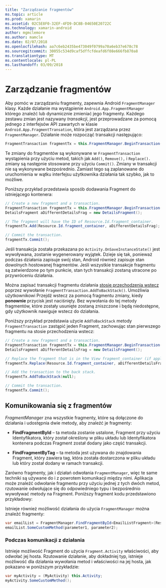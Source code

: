 ```yaml
---
title: "Zarządzanie fragmentów"
ms.topic: article
ms.prod: xamarin
ms.assetid: 02C5E8F0-32EF-4FD9-DC8B-04650E20722C
ms.technology: xamarin-android
author: mgmclemore
ms.author: mamcle
ms.date: 02/07/2018
ms.openlocfilehash: aa7c6eb2435be473049f0799a70a6eb37e678c78
ms.sourcegitcommit: 30055c534d9caf5dffcfdeafd6f08e666fb870a8
ms.translationtype: MT
ms.contentlocale: pl-PL
ms.lasthandoff: 03/09/2018
---
```

# <a name="managing-fragments"></a>Zarządzanie fragmentów

Aby pomóc w zarządzaniu fragmenty, zapewnia Android `FragmentManager` klasy. Każde działanie ma wystąpienie `Android.App.FragmentManager` którego znaleźć lub dynamicznie zmieniać jego fragmenty. Każdego zestawu zmian jest nazywany *transakcji*, jest przeprowadzane za pomocą jednego z interfejsów API zawartych w klasie `Android.App.FragmentTransation`, która jest zarządzana przez `FragmentManager`. Działanie może rozpocząć transakcji następująco:

```csharp
FragmentTransaction fragmentTx = this.FragmentManager.BeginTransaction();
```

Te zmiany do fragmentów są wykonywane w `FragmentTransaction` wystąpienia przy użyciu metod, takich jak `Add()`, `Remove(),` i `Replace().` zmiany są następnie stosowane przy użyciu `Commit()`. Zmiany w transakcji nie są wykonywane bezpośrednio.
Zamiast tego są zaplanowane do uruchomienia w wątku interfejsu użytkownika działania tak szybko, jak to możliwe.

Poniższy przykład przedstawia sposób dodawania Fragment do istniejącego kontenera:

```csharp
// Create a new fragment and a transaction.
FragmentTransaction fragmentTx = this.FragmentManager.BeginTransaction();
DetailsFragment aDifferentDetailsFrag = new DetailsFragment();

// The fragment will have the ID of Resource.Id.fragment_container.
fragmentTx.Add(Resource.Id.fragment_container, aDifferentDetailsFrag);

// Commit the transaction.
fragmentTx.Commit();
```

Jeśli transakcja została przekazana po `Activity.OnSaveInstanceState()` jest wywoływana, zostanie wygenerowany wyjątek. Dzieje się tak, ponieważ podczas działania zapisuje swój stan, Android również zapisuje stan dowolnych hostowanej fragmentów. Jeśli wszystkie transakcje fragmentu są zatwierdzone po tym punkcie, stan tych transakcji zostaną utracone po przywróceniu działania.

Można zapisać transakcji fragmentu działania [stosie przechodzenia wstecz](http://developer.android.com/guide/topics/fundamentals/tasks-and-back-stack.html) poprzez wywołanie `FragmentTransaction.AddToBackStack()`. Umożliwia użytkownikowi Przejdź wstecz za pomocą fragmentu zmiany, kiedy **ponownie** przycisk jest naciśnięty. Bez wywołania do tej metody fragmentów, które zostały usunięte zostaną zniszczone i będą niedostępne, gdy użytkownik nawiguje wstecz do działania.

Poniższy przykład przedstawia użycie `AddToBackStack` metody `FragmentTransaction` zastąpić jeden Fragment, zachowując stan pierwszego fragmentu na stosie przechodzenia wstecz:

```csharp
// Create a new fragment and a transaction.
FragmentTransaction fragmentTx = this.FragmentManager.BeginTransaction();
DetailsFragment aDifferentDetailsFrag = new DetailsFragment();

// Replace the fragment that is in the View fragment_container (if applicable).
fragmentTx.Replace(Resource.Id.fragment_container, aDifferentDetailsFrag);

// Add the transaction to the back stack.
fragmentTx.AddToBackStack(null);

// Commit the transaction.
fragmentTx.Commit();
```


## <a name="communicating-with-fragments"></a>Komunikowania się z fragmentów

*FragmentManager* zna wszystkie fragmenty, które są dołączone do działania i udostępnia dwie metody, aby znaleźć je fragmenty:

-   **FindFragmentById** &ndash; ta metoda zostanie ustalone, Fragment przy użyciu Identyfikatora, który został określony w pliku układu lub Identyfikatora kontenera podczas Fragment został dodany jako część transakcji.

-   **FindFragmentByTag** &ndash; ta metoda jest używana do znajdowania Fragment, który zawiera tag, która została dostarczona w pliku układu lub który został dodany w ramach transakcji.

Zarówno fragmenty, jak i działań odwołania `FragmentManager`, więc te same techniki są używane do i z powrotem komunikacji między nimi. Aplikacja może znaleźć odwołanie fragmentu przy użyciu jednej z tych dwóch metod, rzutowanie odwołujące się do odpowiedniego typu i bezpośrednio wywoływać metody na Fragment. Poniższy fragment kodu przedstawiono przykładowy:

Istnieje również możliwość działania do użycia `FragmentManager` można znaleźć fragmenty:

```csharp
var emailList = FragmentManager.FindFragmentById<EmailListFragment>(Resource.Id.email_list_fragment);
emailList.SomeCustomMethod(parameter1, parameter2);
```


### <a name="communicating-with-the-activity"></a>Podczas komunikacji z działania

Istnieje możliwość Fragment do użycia `Fragment.Activity` właściwości, aby odwołać jej hosta. Rzutowanie działanie, aby dokładniej typ, istnieje możliwość dla działania wywołania metod i właściwości na jej hosta, jak pokazano w poniższym przykładzie:

```csharp
var myActivity = (MyActivity) this.Activity;
myActivity.SomeCustomMethod();
```
